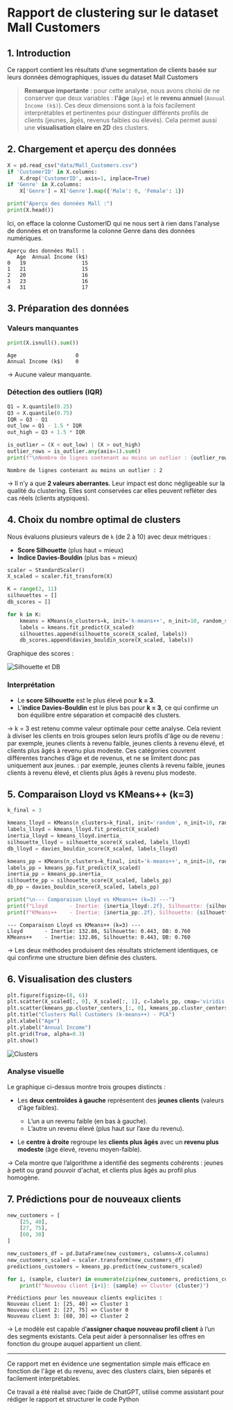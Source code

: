 # Rapport de clustering sur le dataset **Mall Customers**

## 1. Introduction

Ce rapport contient les résultats d’une segmentation de clients basée sur leurs données démographiques, issues du dataset Mall Customers

> **Remarque importante** : pour cette analyse, nous avons choisi de ne conserver que deux variables : **l'âge** (`Age`) et le **revenu annuel** (`Annual Income (k$)`). Ces deux dimensions sont à la fois facilement interprétables et pertinentes pour distinguer différents profils de clients (jeunes, âgés, revenus faibles ou élevés). Cela permet aussi une **visualisation claire en 2D** des clusters.

## 2. Chargement et aperçu des données

```python
X = pd.read_csv("data/Mall_Customers.csv")
if 'CustomerID' in X.columns:
    X.drop('CustomerID', axis=1, inplace=True)
if 'Genre' in X.columns:
    X['Genre'] = X['Genre'].map({'Male': 0, 'Female': 1})

print("Aperçu des données Mall :")
print(X.head())
```
Ici, on efface la colonne CustomerID qui ne nous sert à rien dans l'analyse de données et on transforme la colonne Genre dans des données numériques.

```
Aperçu des données Mall :
   Age  Annual Income (k$)
0   19                  15
1   21                  15
2   20                  16
3   23                  16
4   31                  17
```

## 3. Préparation des données

### Valeurs manquantes

```python
print(X.isnull().sum())
```

```
Age                   0
Annual Income (k$)    0
```

→ Aucune valeur manquante.

### Détection des outliers (IQR)

```python
Q1 = X.quantile(0.25)
Q3 = X.quantile(0.75)
IQR = Q3 - Q1
out_low = Q1 - 1.5 * IQR
out_high = Q3 + 1.5 * IQR

is_outlier = (X < out_low) | (X > out_high)
outlier_rows = is_outlier.any(axis=1).sum()
print(f"\nNombre de lignes contenant au moins un outlier : {outlier_rows}")
```

```
Nombre de lignes contenant au moins un outlier : 2
```

→ Il n’y a que **2 valeurs aberrantes**. Leur impact est donc négligeable sur la qualité du clustering. Elles sont conservées car elles peuvent refléter des cas réels (clients atypiques). 

## 4. Choix du nombre optimal de clusters

Nous évaluons plusieurs valeurs de `k` (de 2 à 10) avec deux métriques :

* **Score Silhouette** (plus haut = mieux)
* **Indice Davies-Bouldin** (plus bas = mieux)

```python
scaler = StandardScaler()
X_scaled = scaler.fit_transform(X)

K = range(2, 11)
silhouettes = []
db_scores = []

for k in K:
    kmeans = KMeans(n_clusters=k, init='k-means++', n_init=10, random_state=42)
    labels = kmeans.fit_predict(X_scaled)
    silhouettes.append(silhouette_score(X_scaled, labels))
    db_scores.append(davies_bouldin_score(X_scaled, labels))
```

Graphique des scores :

![Silhouette et DB](../images/mall/slh_db.png)

### Interprétation

* Le **score Silhouette** est le plus élevé pour **k = 3**.
* L'**indice Davies-Bouldin** est le plus bas pour **k = 3**, ce qui confirme un bon équilibre entre séparation et compacité des clusters.

→ k = 3 est retenu comme valeur optimale pour cette analyse. Cela revient à diviser les clients en trois groupes selon leurs profils d'âge ou de revenu : par exemple, jeunes clients à revenu faible, jeunes clients à revenu élevé, et clients plus âgés à revenu plus modeste. Ces catégories couvrent différentes tranches d’âge et de revenus, et ne se limitent donc pas uniquement aux jeunes. : par exemple, jeunes clients à revenu faible, jeunes clients à revenu élevé, et clients plus âgés à revenu plus modeste. 

## 5. Comparaison Lloyd vs KMeans++ (k=3)

```python
k_final = 3

kmeans_lloyd = KMeans(n_clusters=k_final, init='random', n_init=10, random_state=42)
labels_lloyd = kmeans_lloyd.fit_predict(X_scaled)
inertia_lloyd = kmeans_lloyd.inertia_
silhouette_lloyd = silhouette_score(X_scaled, labels_lloyd)
db_lloyd = davies_bouldin_score(X_scaled, labels_lloyd)

kmeans_pp = KMeans(n_clusters=k_final, init='k-means++', n_init=10, random_state=42)
labels_pp = kmeans_pp.fit_predict(X_scaled)
inertia_pp = kmeans_pp.inertia_
silhouette_pp = silhouette_score(X_scaled, labels_pp)
db_pp = davies_bouldin_score(X_scaled, labels_pp)

print("\n--- Comparaison Lloyd vs KMeans++ (k=3) ---")
print(f"Lloyd       - Inertie: {inertia_lloyd:.2f}, Silhouette: {silhouette_lloyd:.3f}, DB: {db_lloyd:.3f}")
print(f"KMeans++    - Inertie: {inertia_pp:.2f}, Silhouette: {silhouette_pp:.3f}, DB: {db_pp:.3f}")
```

```
--- Comparaison Lloyd vs KMeans++ (k=3) ---
Lloyd       - Inertie: 132.86, Silhouette: 0.443, DB: 0.760
KMeans++    - Inertie: 132.86, Silhouette: 0.443, DB: 0.760
```

→ Les deux méthodes produisent des résultats strictement identiques, ce qui confirme une structure bien définie des clusters.

## 6. Visualisation des clusters

```python
plt.figure(figsize=(8, 6))
plt.scatter(X_scaled[:, 0], X_scaled[:, 1], c=labels_pp, cmap='viridis', alpha=0.6)
plt.scatter(kmeans_pp.cluster_centers_[:, 0], kmeans_pp.cluster_centers_[:, 1], c='red', marker='X', s=200)
plt.title("Clusters Mall Customers (k-means++) - PCA")
plt.xlabel("Age")
plt.ylabel("Annual Income")
plt.grid(True, alpha=0.3)
plt.show()
```

![Clusters](../images/mall/cluster.png)

### Analyse visuelle

Le graphique ci-dessus montre trois groupes distincts :

* Les **deux centroïdes à gauche** représentent des **jeunes clients** (valeurs d'âge faibles).

  * L’un a un revenu faible (en bas à gauche).
  * L’autre un revenu élevé (plus haut sur l’axe du revenu).
* Le **centre à droite** regroupe les **clients plus âgés** avec un **revenu plus modeste** (âge élevé, revenu moyen-faible).

→ Cela montre que l’algorithme a identifié des segments cohérents : jeunes à petit ou grand pouvoir d'achat, et clients plus âgés au profil plus homogène.

## 7. Prédictions pour de nouveaux clients

```python
new_customers = [
    [25, 40],
    [27, 75],
    [60, 30]
]

new_customers_df = pd.DataFrame(new_customers, columns=X.columns)
new_customers_scaled = scaler.transform(new_customers_df)
predictions_customers = kmeans_pp.predict(new_customers_scaled)

for i, (sample, cluster) in enumerate(zip(new_customers, predictions_customers)):
    print(f"Nouveau client {i+1}: {sample} => Cluster {cluster}")
```

```
Prédictions pour les nouveaux clients explicites :
Nouveau client 1: [25, 40] => Cluster 1
Nouveau client 2: [27, 75] => Cluster 0
Nouveau client 3: [60, 30] => Cluster 2
```

→ Le modèle est capable d’**assigner chaque nouveau profil client** à l’un des segments existants. Cela peut aider à personnaliser les offres en fonction du groupe auquel appartient un client.

---

Ce rapport met en évidence une segmentation simple mais efficace en fonction de l'âge et du revenu, avec des clusters clairs, bien séparés et facilement interprétables.

Ce travail a été réalisé avec l’aide de ChatGPT, utilisé comme assistant pour rédiger le rapport et structurer le code Python 
